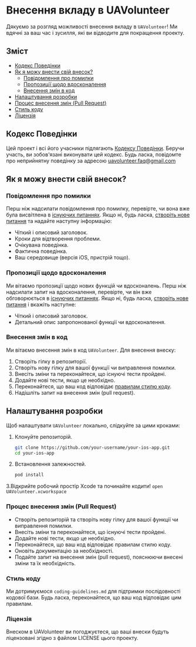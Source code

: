 # Внесення вкладу в UAVolunteer

Дякуємо за розгляд можливості внесення вкладу в `UAVolunteer`! Ми вдячні за ваш час і зусилля, які ви відводите для покращення проекту.

## Зміст

- [Кодекс Поведінки](#кодекс-поведінки)
- [Як я можу внести свій внесок?](#як-я-можу-внести-свій-внесок)
  - [Повідомлення про помилки](#повідомлення-про-помилки)
  - [Пропозиції щодо вдосконалення](#пропозиції-щодо-вдосконалення)
  - [Внесення змін в код](#внесення-змін-в-код)
- [Налаштування розробки](#налаштування-розробки)
- [Процес внесення змін (Pull Request)](#процес-внесення-змін-pull-request)
- [Стиль коду](#стиль-коду)
- [Ліцензія](#ліцензія)

## Кодекс Поведінки

Цей проект і всі його учасники підлягають [Кодексу Поведінки](CODE_OF_CONDUCT.md). Беручи участь, ви зобов'язані виконувати цей кодекс. Будь ласка, повідомте про неприйнятну поведінку за адресою uavolunteer.faq@gmail.com

## Як я можу внести свій внесок?

### Повідомлення про помилки

Перш ніж надсилати повідомлення про помилку, перевірте, чи вона вже була висвітлена в [існуючих питаннях](../../issues). Якщо ні, будь ласка, [створіть нове питання](../../issues/new) та надайте наступну інформацію:

- Чіткий і описовий заголовок.
- Кроки для відтворення проблеми.
- Очікувана поведінка.
- Фактична поведінка.
- Ваш середовище (версія iOS, пристрій тощо).

### Пропозиції щодо вдосконалення

Ми вітаємо пропозиції щодо нових функцій чи вдосконалень. Перш ніж надсилати запит на вдосконалення, перевірте, чи він вже обговорюється в [існуючих питаннях](../../issues). Якщо ні, будь ласка, [створіть нове питання](../../issues/new) і вкажіть наступне:

- Чіткий і описовий заголовок.
- Детальний опис запропонованої функції чи вдосконалення.

### Внесення змін в код

Ми вітаємо внесення змін в код `UAVolunteer`. Для внесення внеску:

1. Створіть гілку в репозиторії.
2. Створіть нову гілку для вашої функції чи виправлення помилки.
3. Внесіть зміни та переконайтеся, що існуючі тести пройдені.
4. Додайте нові тести, якщо це необхідно.
5. Переконайтеся, що ваш код відповідає [правилам стилю коду](#стиль-коду).
6. Надішліть запит на внесення змін (pull request).

## Налаштування розробки

Щоб налаштувати `UAVolunteer` локально, слідкуйте за цими кроками:

1. Клонуйте репозиторій.
   ```bash
   git clone https://github.com/your-username/your-ios-app.git
   cd your-ios-app
    ``` 
2. Встановлення залежностей.
   ```bash
   pod install
    ```
3.Відкрийте робочий простір Xcode та починайте кодити!
    ```open UAVolunteer.xcworkspace```

### Процес внесення змін (Pull Request)

- Створіть репозиторій та створіть нову гілку для вашої функції чи виправлення помилки.
- Внесіть зміни та переконайтеся, що існуючі тести пройдені.
- Додайте нові тести, якщо це необхідно.
- Переконайтеся, що ваш код відповідає правилам стилю коду.
- Оновіть документацію за необхідності.
- Подайте запит на внесення змін (pull request), пояснюючи внесені зміни та їх необхідність.

### Стиль коду

Ми дотримуємося `coding-guidelines.md` для підтримки послідовності кодової бази. Будь ласка, переконайтеся, що ваш код відповідає цим правилам.

### Ліцензія

Внеском в UAVolunteer ви погоджуєтеся, що ваші внески будуть ліцензовані згідно з файлом LICENSE цього проекту.
